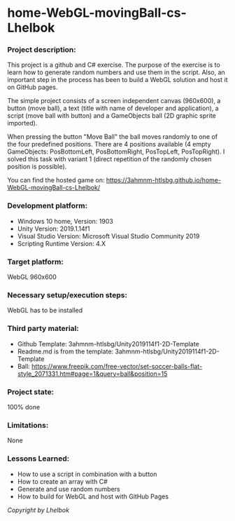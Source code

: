 # home-WebGL-movingBall-cs-Lhelbok

### Project description: 

This project is a github and C# exercise. The purpose of the exercise is to learn how to generate random numbers and use them in the script. Also, an important step in the process has been to build a WebGL solution and host it on GitHub pages.

The simple project consists of a screen independent canvas (960x600), a button (move ball), a text (title with name of developer and application), a script (move ball with button) and a GameObjects ball (2D graphic sprite imported).

When pressing the button "Move Ball" the ball moves randomly to one of the four predefined positions. There are 4 positions available (4 empty GameObjects: PosBottomLeft, PosBottomRight, PosTopLeft, PosTopRight). I solved this task with variant 1 (direct repetition of the randomly chosen position is possible).

You can find the hosted game on: https://3ahmnm-htlsbg.github.io/home-WebGL-movingBall-cs-Lhelbok/


### Development platform: 

* Windows 10 home, Version: 1903
* Unity Version: 2019.1.14f1
* Visual Studio Version: Microsoft Visual Studio Community 2019
* Scripting Runtime Version: 4.X

### Target platform: 

WebGL 960x600


### Necessary setup/execution steps: 

WebGL has to be installed

### Third party material: 

* Github Template: 3ahmnm-htlsbg/Unity2019114f1-2D-Template
* Readme.md is from the template: 3ahmnm-htlsbg/Unity2019114f1-2D-Template
* Ball: https://www.freepik.com/free-vector/set-soccer-balls-flat-style_2071331.htm#page=1&query=ball&position=15

### Project state: 

100% done

### Limitations: 

None

### Lessons Learned: 

* How to use a script in combination with a button
* How to create an array with C#
* Generate and use random numbers
* How to build for WebGL and host with GitHub Pages


*Copyright by Lhelbok*